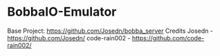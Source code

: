# BobbaIO-Emulator
 Base Project: https://github.com/Josedn/bobba_server  Credits  Josedn - https://github.com/Josedn/ code-rain002 - https://github.com/code-rain002/
